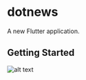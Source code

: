 # dotnews

A new Flutter application.

## Getting Started

![alt text](https://i.imgur.com/6aJlpI1.jpg)
